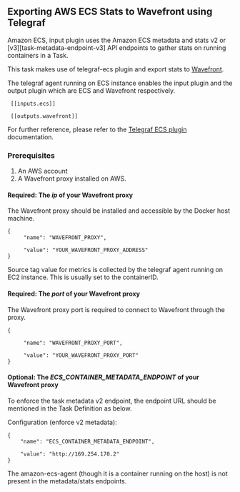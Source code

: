 
## Exporting AWS ECS Stats to Wavefront using Telegraf

Amazon ECS, input plugin uses the Amazon ECS metadata and stats v2 or [v3][task-metadata-endpoint-v3] API endpoints to gather stats on running containers in a Task.

This task makes use of telegraf-ecs plugin and export stats to [Wavefront](https://wavefront.com).

The telegraf agent running on ECS instance enables the input plugin and the output plugin which are ECS and Wavefront respectively.

```
 [[inputs.ecs]]
 
 [[outputs.wavefront]]
```
For further reference, please refer to the [Telegraf ECS plugin](https://github.com/influxdata/telegraf/blob/release-1.18/plugins/inputs/ecs/README.md) documentation.

### Prerequisites
1. An AWS account
2. A Wavefront proxy installed on AWS.

#### Required: The *ip* of your Wavefront proxy

The Wavefront proxy should be installed and accessible by the Docker host machine.

```
{
     "name": "WAVEFRONT_PROXY",

     "value": "YOUR_WAVEFRONT_PROXY_ADDRESS"
}
```

Source tag value for metrics is collected by the telegraf agent running on EC2 instance. This is usually set to the containerID.

#### Required: The *port* of your Wavefront proxy

The Wavefront proxy port is required to connect to Wavefront through the proxy.

```
{

     "name": "WAVEFRONT_PROXY_PORT",

     "value": "YOUR_WAVEFRONT_PROXY_PORT"
}
```

#### Optional: The *ECS_CONTAINER_METADATA_ENDPOINT* of your Wavefront proxy

To enforce the task metadata v2 endpoint, the endpoint URL should be mentioned in the Task Definition as below.

Configuration (enforce v2 metadata):

```
{
    "name": "ECS_CONTAINER_METADATA_ENDPOINT",

    "value": "http://169.254.170.2"
}
```
The amazon-ecs-agent (though it is a container running on the host) is not present in the metadata/stats endpoints.
